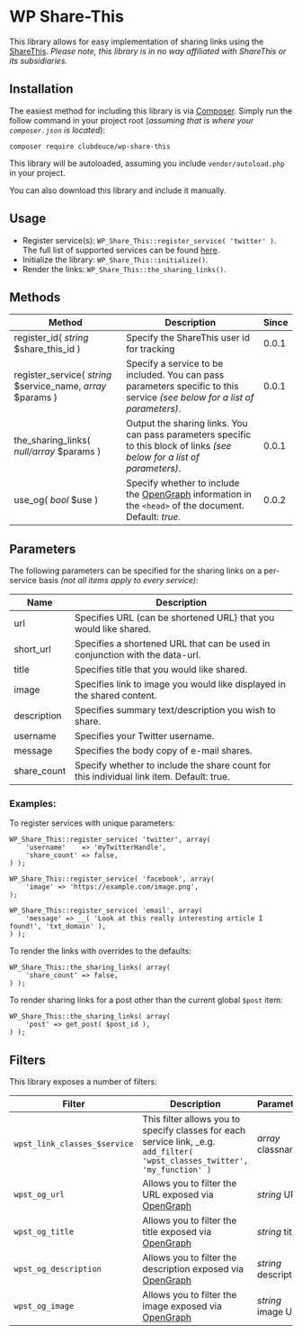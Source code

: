 # WP Share-This

This library allows for easy implementation of sharing links using the [ShareThis](https://sharethis.com). _*Please note,
this library is in no way affiliated with ShareThis or its subsidiaries.*_

## Installation ##

The easiest method for including this library is via [Composer](https://getcomposer.org). Simply run the follow command
in your project root (_assuming that is where your `composer.json` is located_):

`composer require clubdeuce/wp-share-this`

This library will be autoloaded, assuming you include `vendor/autoload.php` in your project.

You can also download this library and include it manually.

## Usage ##

+ Register service(s): `WP_Share_This::register_service( 'twitter' )`. The full list of supported services can be found [here](http://www.sharethis.com/support/customization/how-to-set-custom-buttons/).
+ Initialize the library: `WP_Share_This::initialize()`.
+ Render the links: `WP_Share_This::the_sharing_links()`.

## Methods ##

| Method | Description | Since |
| ------ | ----------- | ----- |
|register_id( _string_ $share_this_id )|Specify the ShareThis user id for tracking|0.0.1|
|register_service( _string_ $service_name, _array_ $params )|Specify a service to be included. You can pass parameters specific to this service _(see below for a list of parameters)_.|0.0.1|
|the_sharing_links( _null/array_ $params )|Output the sharing links. You can pass parameters specific to this block of links _(see below for a list of parameters)_.|0.0.1|
|use_og( _bool_ $use )|Specify whether to include the [OpenGraph](https://ogp.me) information in the `<head>` of the document. Default: _true_.|0.0.2|


## Parameters ##

The following parameters can be specified for the sharing links on a per-service basis _*(not all items apply to every service)*_:

| Name | Description |
| ---- | ----------- |
|url|Specifies URL (can be shortened URL) that you would like shared.|
|short_url|Specifies a shortened URL that can be used in conjunction with the data-url.|
|title|Specifies title that you would like shared.|
|image|Specifies link to image you would like displayed in the shared content.|
|description|Specifies summary text/description you wish to share.|
|username|Specifies your Twitter username.|
|message|Specifies the body copy of e-mail shares.|
|share_count|Specify whether to include the share count for this individual link item. Default: true.|

### Examples: ###

To register services with unique parameters:

```
WP_Share_This::register_service( 'twitter', array(
    'username'    => 'myTwitterHandle',
    'share_count' => false,
) );

WP_Share_This::register_service( 'facebook', array(
    'image' => 'https://example.com/image.png',
);

WP_Share_This::register_service( 'email', array(
    'message' => __( 'Look at this really interesting article I found!', 'txt_domain' ),
) );  
```

To render the links with overrides to the defaults:

```
WP_Share_This::the_sharing_links( array(
    'share_count' => false,
) );
```

To render sharing links for a post other than the current global `$post` item:

```
WP_Share_This::the_sharing_links( array(
    'post' => get_post( $post_id ),
) );
```

## Filters ##

This library exposes a number of filters:


| Filter | Description | Parameters| Since |
| ------ | ----------- | --------- | ----- |
|`wpst_link_classes_$service`|This filter allows you to specify classes for each service link, _e.g. `add_filter( 'wpst_classes_twitter', 'my_function' )`|_array_ classnames|0.0.1 |
|`wpst_og_url`|Allows you to filter the URL exposed via [OpenGraph](https://ogp.me)|_string_ URL|0.0.1|
|`wpst_og_title`|Allows you to filter the title exposed via [OpenGraph](https://ogp.me)|_string_ title|0.0.1|
|`wpst_og_description`|Allows you to filter the description exposed via [OpenGraph](https://ogp.me)|_string_ description|0.0.1|
|`wpst_og_image`|Allows you to filter the image exposed via [OpenGraph](https://ogp.me)|_string_ image URL|0.0.1|